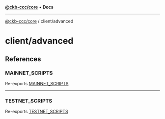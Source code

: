 [**@ckb-ccc/core**](README.md) • **Docs**

***

[@ckb-ccc/core](README.md) / client/advanced

# client/advanced

## References

### MAINNET\_SCRIPTS

Re-exports [MAINNET_SCRIPTS](client.clientPublicMainnet.advanced.Variable.MAINNET_SCRIPTS.md)

***

### TESTNET\_SCRIPTS

Re-exports [TESTNET_SCRIPTS](client.clientPublicTestnet.advanced.Variable.TESTNET_SCRIPTS.md)
